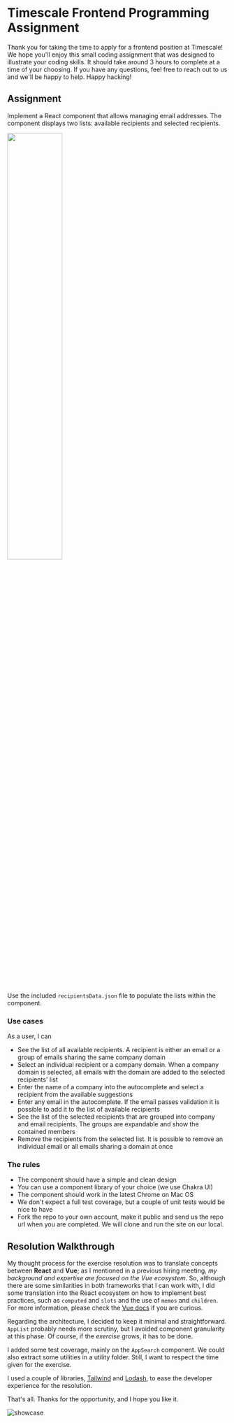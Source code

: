 # Timescale Frontend Programming Assignment

Thank you for taking the time to apply for a frontend position at Timescale!
We hope you'll enjoy this small coding assignment that was designed to illustrate your coding skills. It should take around
3 hours to complete at a time of your choosing. If you have any questions, feel free to reach out to us and we'll be happy
to help. Happy hacking!

## Assignment

Implement a React component that allows managing email addresses. The component displays two lists: available recipients and selected recipients.

<img src="./src/assets/wireframe.png" height="50%" width="50%" />

Use the included `recipientsData.json` file to populate the lists within the component.

### Use cases

As a user, I can
- See the list of all available recipients. A recipient is either an email or a group of emails sharing the same company domain
- Select an individual recipient or a company domain. When a company domain is selected, all emails with the domain are added to the selected recipients' list
- Enter the name of a company into the autocomplete and select a recipient from the available suggestions
- Enter any email in the autocomplete. If the email passes validation it is possible to add it to the list of available recipients
- See the list of the selected recipients that are grouped into company and email recipients. The groups are expandable and show the contained members
- Remove the recipients from the selected list. It is possible to remove an individual email or all emails sharing a domain at once

### The rules

- The component should have a simple and clean design
- You can use a component library of your choice (we use Chakra UI) 
- The component should work in the latest Chrome on Mac OS
- We don't expect a full test coverage, but a couple of unit tests would be nice to have
- Fork the repo to your own account, make it public and send us the repo url when you are completed. We will
  clone and run the site on our local.

## Resolution Walkthrough

My thought process for the exercise resolution was to translate concepts between **React** and **Vue**; as I mentioned in a previous hiring meeting, *my background and expertise are focused on the Vue ecosystem*. So, although there are some similarities in both frameworks that I can work with, I did some translation into the React ecosystem on how to implement best practices, such as `computed` and `slots` and the use of `memos` and `children`. For more information, please check the [Vue docs](https://vuejs.org/guide/introduction.html) if you are curious.

Regarding the architecture, I decided to keep it minimal and straightforward. `AppList` probably needs more scrutiny, but I avoided component granularity at this phase. Of course, if the *exercise* grows, it has to be done.

I added some test coverage, mainly on the `AppSearch` component. We could also extract some utilities in a utility folder. Still, I want to respect the time given for the exercise.

I used a couple of libraries, [Tailwind](https://tailwindcss.com/) and [Lodash](https://lodash.com/), to ease the developer experience for the resolution. 

That's all. Thanks for the opportunity, and I hope you like it. 

![showcase](https://media.giphy.com/media/v1.Y2lkPTc5MGI3NjExd3d4b2M1OWNna2g3ZTdqOGprMDBsZW14ZGIxeTVyaXgxcWo1bWduZSZlcD12MV9pbnRlcm5hbF9naWZfYnlfaWQmY3Q9Zw/eUCbwgvbfxAhsLvmrs/giphy.gif)

